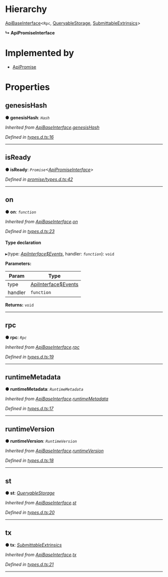 

# Hierarchy

 [ApiBaseInterface](_types_d_.apibaseinterface.md)<`Rpc`, [QueryableStorage](_promise_types_d_.queryablestorage.md), [SubmittableExtrinsics](_promise_types_d_.submittableextrinsics.md)>

**↳ ApiPromiseInterface**

# Implemented by

* [ApiPromise](../classes/_promise_index_.apipromise.md)

# Properties

<a id="genesishash"></a>

##  genesisHash

**● genesisHash**: *`Hash`*

*Inherited from [ApiBaseInterface](_types_d_.apibaseinterface.md).[genesisHash](_types_d_.apibaseinterface.md#genesishash)*

*Defined in [types.d.ts:16](https://github.com/polkadot-js/api/blob/f5948fe/packages/api/src/types.d.ts#L16)*

___
<a id="isready"></a>

##  isReady

**● isReady**: *`Promise`<[ApiPromiseInterface](_promise_types_d_.apipromiseinterface.md)>*

*Defined in [promise/types.d.ts:42](https://github.com/polkadot-js/api/blob/f5948fe/packages/api/src/promise/types.d.ts#L42)*

___
<a id="on"></a>

##  on

**● on**: *`function`*

*Inherited from [ApiBaseInterface](_types_d_.apibaseinterface.md).[on](_types_d_.apibaseinterface.md#on)*

*Defined in [types.d.ts:23](https://github.com/polkadot-js/api/blob/f5948fe/packages/api/src/types.d.ts#L23)*

#### Type declaration
▸(type: *[ApiInterface$Events](../modules/_types_d_.md#apiinterface_events)*, handler: *`function`*): `void`

**Parameters:**

| Param | Type |
| ------ | ------ |
| type | [ApiInterface$Events](../modules/_types_d_.md#apiinterface_events) |
| handler | `function` |

**Returns:** `void`

___
<a id="rpc"></a>

##  rpc

**● rpc**: *`Rpc`*

*Inherited from [ApiBaseInterface](_types_d_.apibaseinterface.md).[rpc](_types_d_.apibaseinterface.md#rpc)*

*Defined in [types.d.ts:19](https://github.com/polkadot-js/api/blob/f5948fe/packages/api/src/types.d.ts#L19)*

___
<a id="runtimemetadata"></a>

##  runtimeMetadata

**● runtimeMetadata**: *`RuntimeMetadata`*

*Inherited from [ApiBaseInterface](_types_d_.apibaseinterface.md).[runtimeMetadata](_types_d_.apibaseinterface.md#runtimemetadata)*

*Defined in [types.d.ts:17](https://github.com/polkadot-js/api/blob/f5948fe/packages/api/src/types.d.ts#L17)*

___
<a id="runtimeversion"></a>

##  runtimeVersion

**● runtimeVersion**: *`RuntimeVersion`*

*Inherited from [ApiBaseInterface](_types_d_.apibaseinterface.md).[runtimeVersion](_types_d_.apibaseinterface.md#runtimeversion)*

*Defined in [types.d.ts:18](https://github.com/polkadot-js/api/blob/f5948fe/packages/api/src/types.d.ts#L18)*

___
<a id="st"></a>

##  st

**● st**: *[QueryableStorage](_promise_types_d_.queryablestorage.md)*

*Inherited from [ApiBaseInterface](_types_d_.apibaseinterface.md).[st](_types_d_.apibaseinterface.md#st)*

*Defined in [types.d.ts:20](https://github.com/polkadot-js/api/blob/f5948fe/packages/api/src/types.d.ts#L20)*

___
<a id="tx"></a>

##  tx

**● tx**: *[SubmittableExtrinsics](_promise_types_d_.submittableextrinsics.md)*

*Inherited from [ApiBaseInterface](_types_d_.apibaseinterface.md).[tx](_types_d_.apibaseinterface.md#tx)*

*Defined in [types.d.ts:21](https://github.com/polkadot-js/api/blob/f5948fe/packages/api/src/types.d.ts#L21)*

___

